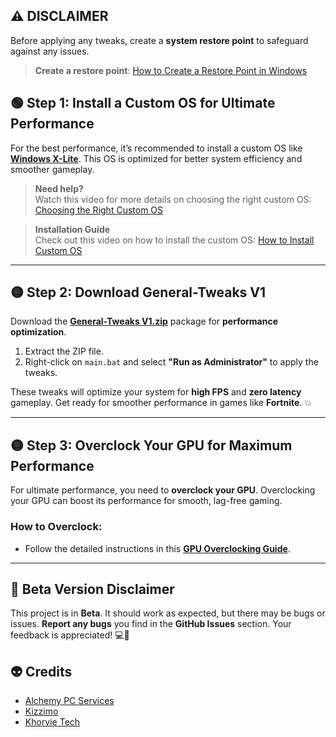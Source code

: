 ## ⚠️ **DISCLAIMER**

Before applying any tweaks, create a **system restore point** to safeguard against any issues.

> **Create a restore point**: [How to Create a Restore Point in Windows](https://support.microsoft.com/en-us/help/4027372/windows-create-a-restore-point)

## 🟢 **Step 1: Install a Custom OS for Ultimate Performance**

For the best performance, it’s recommended to install a custom OS like **[Windows X-Lite](https://windowsxlite.com/)**. This OS is optimized for better system efficiency and smoother gameplay.

> **Need help?**  
Watch this video for more details on choosing the right custom OS: [Choosing the Right Custom OS](https://www.youtube.com/watch?v=JRvlf8FAzfg&t=429s)

> **Installation Guide**  
Check out this video on how to install the custom OS: [How to Install Custom OS](https://www.youtube.com/watch?v=v_Z2OBf0yVs)

---

## 🟡 **Step 2: Download General-Tweaks V1**  

Download the **[General-Tweaks V1.zip](https://github.com/bdgrix/genral-tweaks/releases/download/v1.1/genral-tweaks.V1.1.zip)** package for **performance optimization**.

1. Extract the ZIP file.
2. Right-click on `main.bat` and select **"Run as Administrator"** to apply the tweaks.
   
These tweaks will optimize your system for **high FPS** and **zero latency** gameplay. Get ready for smoother performance in games like **Fortnite**. 💥


---

## 🟡 **Step 3: Overclock Your GPU for Maximum Performance**

For ultimate performance, you need to **overclock your GPU**. Overclocking your GPU can boost its performance for smooth, lag-free gaming.

### How to Overclock:
- Follow the detailed instructions in this **[GPU Overclocking Guide](https://github.com/bdgrix/gpu-oc/tree/main)**.


---




## 🚧 **Beta Version Disclaimer**

This project is in **Beta**. It should work as expected, but there may be bugs or issues. **Report any bugs** you find in the **GitHub Issues** section. Your feedback is appreciated! 💻💬


## 👽 **Credits**

- [Alchemy PC Services](https://discord.gg/8eDjJgBf)
- [Kizzimo](https://discord.gg/srDunT5u)
- [Khorvie Tech](https://discord.gg/UAzj9Rgg)

